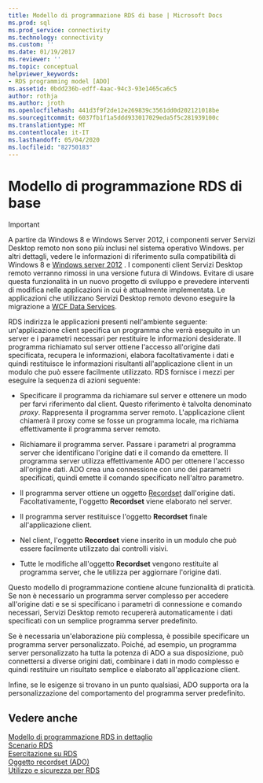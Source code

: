 ```yaml
---
title: Modello di programmazione RDS di base | Microsoft Docs
ms.prod: sql
ms.prod_service: connectivity
ms.technology: connectivity
ms.custom: ''
ms.date: 01/19/2017
ms.reviewer: ''
ms.topic: conceptual
helpviewer_keywords:
- RDS programming model [ADO]
ms.assetid: 0bdd236b-edff-4aac-94c3-93e1465ca6c5
author: rothja
ms.author: jroth
ms.openlocfilehash: 441d3f9f2de12e269839c3561dd0d202121018be
ms.sourcegitcommit: 6037fb1f1a5ddd933017029eda5f5c281939100c
ms.translationtype: MT
ms.contentlocale: it-IT
ms.lasthandoff: 05/04/2020
ms.locfileid: "82750183"
---
```

# <a name="basic-rds-programming-model"></a>Modello di programmazione RDS di base
> [!IMPORTANT]
>  A partire da Windows 8 e Windows Server 2012, i componenti server Servizi Desktop remoto non sono più inclusi nel sistema operativo Windows. per altri dettagli, vedere le informazioni di riferimento sulla compatibilità di Windows 8 e [Windows server 2012](https://www.microsoft.com/download/details.aspx?id=27416) . I componenti client Servizi Desktop remoto verranno rimossi in una versione futura di Windows. Evitare di usare questa funzionalità in un nuovo progetto di sviluppo e prevedere interventi di modifica nelle applicazioni in cui è attualmente implementata. Le applicazioni che utilizzano Servizi Desktop remoto devono eseguire la migrazione a [WCF Data Services](https://go.microsoft.com/fwlink/?LinkId=199565).  
  
 RDS indirizza le applicazioni presenti nell'ambiente seguente: un'applicazione client specifica un programma che verrà eseguito in un server e i parametri necessari per restituire le informazioni desiderate. Il programma richiamato sul server ottiene l'accesso all'origine dati specificata, recupera le informazioni, elabora facoltativamente i dati e quindi restituisce le informazioni risultanti all'applicazione client in un modulo che può essere facilmente utilizzato. RDS fornisce i mezzi per eseguire la sequenza di azioni seguente:  
  
-   Specificare il programma da richiamare sul server e ottenere un modo per farvi riferimento dal client. Questo riferimento è talvolta denominato *proxy*. Rappresenta il programma server remoto. L'applicazione client chiamerà il proxy come se fosse un programma locale, ma richiama effettivamente il programma server remoto.  
  
-   Richiamare il programma server. Passare i parametri al programma server che identificano l'origine dati e il comando da emettere. Il programma server utilizza effettivamente ADO per ottenere l'accesso all'origine dati. ADO crea una connessione con uno dei parametri specificati, quindi emette il comando specificato nell'altro parametro.  
  
-   Il programma server ottiene un oggetto [Recordset](../../../ado/reference/ado-api/recordset-object-ado.md) dall'origine dati. Facoltativamente, l'oggetto **Recordset** viene elaborato nel server.  
  
-   Il programma server restituisce l'oggetto **Recordset** finale all'applicazione client.  
  
-   Nel client, l'oggetto **Recordset** viene inserito in un modulo che può essere facilmente utilizzato dai controlli visivi.  
  
-   Tutte le modifiche all'oggetto **Recordset** vengono restituite al programma server, che le utilizza per aggiornare l'origine dati.  
  
 Questo modello di programmazione contiene alcune funzionalità di praticità. Se non è necessario un programma server complesso per accedere all'origine dati e se si specificano i parametri di connessione e comando necessari, Servizi Desktop remoto recupererà automaticamente i dati specificati con un semplice programma server predefinito.  
  
 Se è necessaria un'elaborazione più complessa, è possibile specificare un programma server personalizzato. Poiché, ad esempio, un programma server personalizzato ha tutta la potenza di ADO a sua disposizione, può connettersi a diverse origini dati, combinare i dati in modo complesso e quindi restituire un risultato semplice e elaborato all'applicazione client.  
  
 Infine, se le esigenze si trovano in un punto qualsiasi, ADO supporta ora la personalizzazione del comportamento del programma server predefinito.  
  
## <a name="see-also"></a>Vedere anche  
 [Modello di programmazione RDS in dettaglio](../../../ado/guide/remote-data-service/rds-programming-model-in-detail.md)   
 [Scenario RDS](../../../ado/guide/remote-data-service/rds-scenario.md)   
 [Esercitazione su RDS](../../../ado/guide/remote-data-service/rds-tutorial.md)   
 [Oggetto recordset (ADO)](../../../ado/reference/ado-api/recordset-object-ado.md)   
 [Utilizzo e sicurezza per RDS](../../../ado/guide/remote-data-service/rds-usage-and-security.md)


